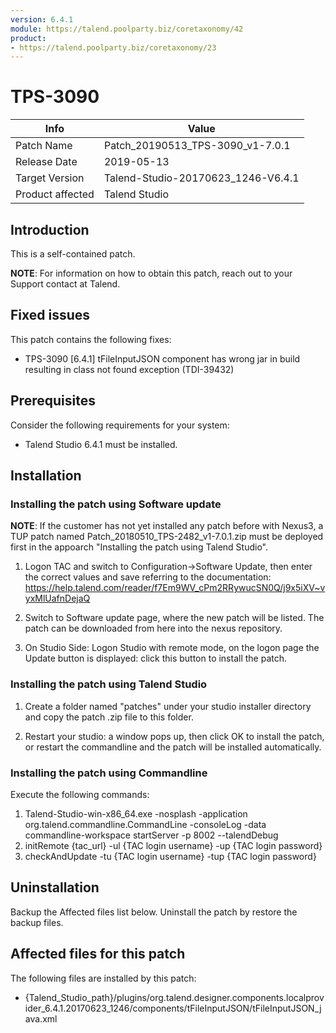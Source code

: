 ```yaml
---
version: 6.4.1
module: https://talend.poolparty.biz/coretaxonomy/42
product:
- https://talend.poolparty.biz/coretaxonomy/23
---
```


# TPS-3090

| Info             | Value |
| ---------------- | ---------------- |
| Patch Name       | Patch_20190513_TPS-3090_v1-7.0.1 |
| Release Date     | 2019-05-13 |
| Target Version   | Talend-Studio-20170623_1246-V6.4.1 |
| Product affected | Talend Studio |

## Introduction

This is a self-contained patch.

**NOTE**: For information on how to obtain this patch, reach out to your Support contact at Talend.

## Fixed issues

This patch contains the following fixes:

- TPS-3090 [6.4.1] tFileInputJSON component has wrong jar in build resulting in class not found exception (TDI-39432)

## Prerequisites

Consider the following requirements for your system:

- Talend Studio 6.4.1 must be installed.

## Installation

### Installing the patch using Software update

**NOTE**: If the customer has not yet installed any patch before with Nexus3, a TUP patch named Patch_20180510_TPS-2482_v1-7.0.1.zip must be deployed first in the appoarch "Installing the patch using Talend Studio".

1) Logon TAC and switch to Configuration->Software Update, then enter the correct values and save referring to the documentation: https://help.talend.com/reader/f7Em9WV_cPm2RRywucSN0Q/j9x5iXV~vyxMlUafnDejaQ

2) Switch to Software update page, where the new patch will be listed. The patch can be downloaded from here into the nexus repository.

3) On Studio Side: Logon Studio with remote mode, on the logon page the Update button is displayed: click this button to install the patch.

### Installing the patch using Talend Studio

1) Create a folder named "patches" under your studio installer directory and copy the patch .zip file to this folder.

2) Restart your studio: a window pops up, then click OK to install the patch, or restart the commandline and the patch will be installed automatically.

### Installing the patch using Commandline

Execute the following commands:

1. Talend-Studio-win-x86_64.exe -nosplash -application org.talend.commandline.CommandLine -consoleLog -data commandline-workspace startServer -p 8002 --talendDebug
2. initRemote {tac_url} -ul {TAC login username} -up {TAC login password}
3. checkAndUpdate -tu {TAC login username} -tup {TAC login password}

## Uninstallation <!-- if applicable -->

<!--
Detailed instructions to uninstall the patch

In case this patch cannot be uninstalled, it is your responsability to define the backup procedures for your organization before installing.

-->
Backup the Affected files list below. Uninstall the patch by restore the backup files.

## Affected files for this patch <!-- if applicable -->

The following files are installed by this patch:

- {Talend_Studio_path}/plugins/org.talend.designer.components.localprovider_6.4.1.20170623_1246/components/tFileInputJSON/tFileInputJSON_java.xml
